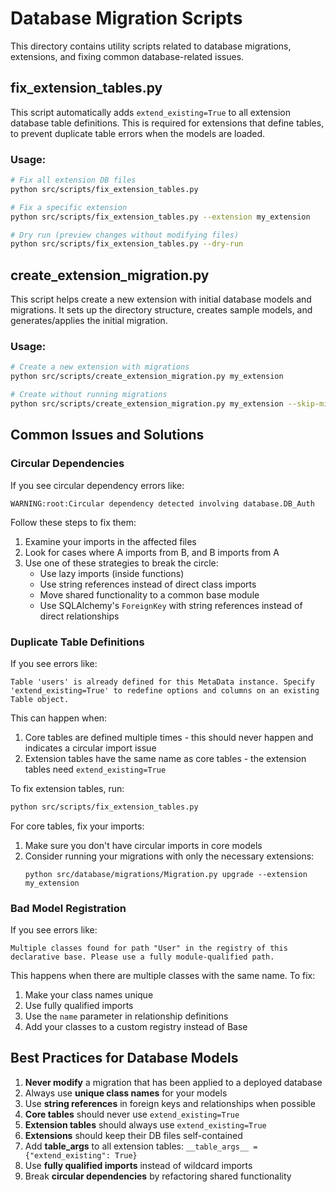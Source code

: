 # Database Migration Scripts

This directory contains utility scripts related to database migrations, extensions, and fixing common database-related issues.

## fix_extension_tables.py

This script automatically adds `extend_existing=True` to all extension database table definitions. This is required for extensions that define tables, to prevent duplicate table errors when the models are loaded.

### Usage:

```bash
# Fix all extension DB files
python src/scripts/fix_extension_tables.py

# Fix a specific extension
python src/scripts/fix_extension_tables.py --extension my_extension

# Dry run (preview changes without modifying files)
python src/scripts/fix_extension_tables.py --dry-run
```

## create_extension_migration.py

This script helps create a new extension with initial database models and migrations. It sets up the directory structure, creates sample models, and generates/applies the initial migration.

### Usage:

```bash
# Create a new extension with migrations
python src/scripts/create_extension_migration.py my_extension

# Create without running migrations
python src/scripts/create_extension_migration.py my_extension --skip-migrate
```

## Common Issues and Solutions

### Circular Dependencies

If you see circular dependency errors like:

```
WARNING:root:Circular dependency detected involving database.DB_Auth
```

Follow these steps to fix them:

1. Examine your imports in the affected files
2. Look for cases where A imports from B, and B imports from A
3. Use one of these strategies to break the circle:
   - Use lazy imports (inside functions)
   - Use string references instead of direct class imports
   - Move shared functionality to a common base module
   - Use SQLAlchemy's `ForeignKey` with string references instead of direct relationships

### Duplicate Table Definitions

If you see errors like:

```
Table 'users' is already defined for this MetaData instance. Specify 'extend_existing=True' to redefine options and columns on an existing Table object.
```

This can happen when:

1. Core tables are defined multiple times - this should never happen and indicates a circular import issue
2. Extension tables have the same name as core tables - the extension tables need `extend_existing=True`

To fix extension tables, run:

```bash
python src/scripts/fix_extension_tables.py
```

For core tables, fix your imports:

1. Make sure you don't have circular imports in core models
2. Consider running your migrations with only the necessary extensions:
   ```
   python src/database/migrations/Migration.py upgrade --extension my_extension
   ```

### Bad Model Registration

If you see errors like:

```
Multiple classes found for path "User" in the registry of this declarative base. Please use a fully module-qualified path.
```

This happens when there are multiple classes with the same name. To fix:

1. Make your class names unique
2. Use fully qualified imports
3. Use the `name` parameter in relationship definitions
4. Add your classes to a custom registry instead of Base

## Best Practices for Database Models

1. **Never modify** a migration that has been applied to a deployed database
2. Always use **unique class names** for your models
3. Use **string references** in foreign keys and relationships when possible
4. **Core tables** should never use `extend_existing=True`
5. **Extension tables** should always use `extend_existing=True` 
6. **Extensions** should keep their DB files self-contained
7. Add **__table_args__** to all extension tables: `__table_args__ = {"extend_existing": True}`
8. Use **fully qualified imports** instead of wildcard imports
9. Break **circular dependencies** by refactoring shared functionality 
